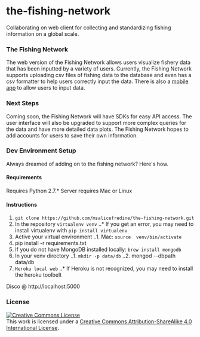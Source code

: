 # the-fishing-network
Collaborating on web client for collecting and standardizing fishing information on a global scale.


### The Fishing Network
The web version of the Fishing Network allows users visualize fishery data that has been inputted by a variety of users. Currently, the Fishing Network supports uploading csv files of fishing data to the database and even has a csv formatter to help users correctly input the data. There is also a <a rel="license" href="https://github.com/Danagregg/the-fishing-network-mobile">mobile app</a> to allow users to input data.

### Next Steps
Coming soon, the Fishing Network will have SDKs for easy API access. The user interface will also be upgraded to support more complex queries for the data and have more detailed data plots. The Fishing Network hopes to add accounts for users to save their own information.

### Dev Environment Setup
Always dreamed of adding on to the fishing network? Here's how.

####  Requirements
Requires Python 2.7.*
Server requires Mac or Linux

#### Instructions

1. ```git clone https://github.com/msalicefredine/the-fishing-network.git```
2. In the repository ```virtualenv venv```
..* If you get an error, you may need to install virtualenv with  ```pip install virtualenv```
3. Active your virtual environment
..1. Mac: ```source  venv/bin/activate```
4. pip install -r requirements.txt
5. If you do not have MongoDB installed locally: ```brew install mongodb```
6. In your venv directory
..1. ```mkdir -p data/db```
..2. mongod --dbpath data/db
7. ```Heroku local web```
..* If Heroku is not recognized, you may need to install the heroku toolbelt

Disco @ http://localhost:5000

### License

<a rel="license" href="http://creativecommons.org/licenses/by-sa/4.0/"><img alt="Creative Commons License" style="border-width:0" src="https://i.creativecommons.org/l/by-sa/4.0/80x15.png" /></a><br />This work is licensed under a <a rel="license" href="http://creativecommons.org/licenses/by-sa/4.0/">Creative Commons Attribution-ShareAlike 4.0 International License</a>.


